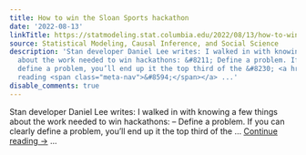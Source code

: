 ```yaml
---
title: How to win the Sloan Sports hackathon
date: '2022-08-13'
linkTitle: https://statmodeling.stat.columbia.edu/2022/08/13/how-to-win-the-sloan-sports-hackathon/
source: Statistical Modeling, Causal Inference, and Social Science
description: 'Stan developer Daniel Lee writes: I walked in with knowing a few things
  about the work needed to win hackathons: &#8211; Define a problem. If you can clearly
  define a problem, you’ll end up it the top third of the &#8230; <a href="https://statmodeling.stat.columbia.edu/2022/08/13/how-to-win-the-sloan-sports-hackathon/">Continue
  reading <span class="meta-nav">&#8594;</span></a> ...'
disable_comments: true
---
```

Stan developer Daniel Lee writes: I walked in with knowing a few things about the work needed to win hackathons: &#8211; Define a problem. If you can clearly define a problem, you’ll end up it the top third of the &#8230; <a href="https://statmodeling.stat.columbia.edu/2022/08/13/how-to-win-the-sloan-sports-hackathon/">Continue reading <span class="meta-nav">&#8594;</span></a> ...